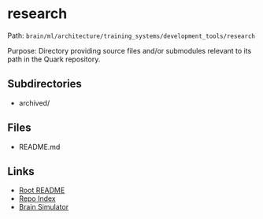 # research

Path: `brain/ml/architecture/training_systems/development_tools/research`

Purpose: Directory providing source files and/or submodules relevant to its path in the Quark repository.

## Subdirectories
- archived/

## Files
- README.md

## Links
- [Root README](../../../../../README.md)
- [Repo Index](../../../../../repo_index.json)
- [Brain Simulator](../../../../../brain/architecture/brain_simulator.py)
